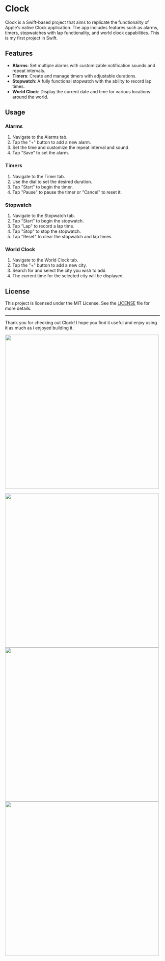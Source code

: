 # Clock

Clock is a Swift-based project that aims to replicate the functionality of Apple's native Clock application. The app includes features such as alarms, timers, stopwatches with lap functionality, and world clock capabilities. This is my first project in Swift.

## Features

- **Alarms**: Set multiple alarms with customizable notification sounds and repeat intervals.
- **Timers**: Create and manage timers with adjustable durations.
- **Stopwatch**: A fully functional stopwatch with the ability to record lap times.
- **World Clock**: Display the current date and time for various locations around the world.

## Usage

### Alarms

1. Navigate to the Alarms tab.
2. Tap the "+" button to add a new alarm.
3. Set the time and customize the repeat interval and sound.
4. Tap "Save" to set the alarm.

### Timers

1. Navigate to the Timer tab.
2. Use the dial to set the desired duration.
3. Tap "Start" to begin the timer.
4. Tap "Pause" to pause the timer or "Cancel" to reset it.

### Stopwatch

1. Navigate to the Stopwatch tab.
2. Tap "Start" to begin the stopwatch.
3. Tap "Lap" to record a lap time.
4. Tap "Stop" to stop the stopwatch.
5. Tap "Reset" to clear the stopwatch and lap times.

### World Clock

1. Navigate to the World Clock tab.
2. Tap the "+" button to add a new city.
3. Search for and select the city you wish to add.
4. The current time for the selected city will be displayed.

## License

This project is licensed under the MIT License. See the [LICENSE](LICENSE) file for more details.

---

Thank you for checking out Clock! I hope you find it useful and enjoy using it as much as i enjoyed building it.


<img 
  src     ="https://github.com/IlSense98/Clock/assets/148085463/fddcd945-ff25-4ec4-adeb-de0a38e28ebc"
 width="500" />
</div>


 <img src="https://github.com/IlSense98/Clock/assets/148085463/eaf7ad26-3543-48a7-8a2d-cb51db42f516" width="500" />
</div>


 <img src="https://github.com/IlSense98/Clock/assets/148085463/40b973a3-b746-4552-8409-e0f8b80b1510" width="500" />
</div>


<img src="https://github.com/IlSense98/Clock/assets/148085463/8efccf0f-3730-4503-b4a5-46591f658c58" width="500" />
</div>
